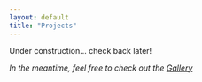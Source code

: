 ```yaml
---
layout: default
title: "Projects"
---
```


Under construction... check back later!

*In the meantime, feel free to check out the [Gallery](/gallery)*